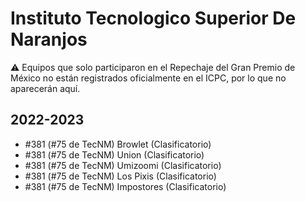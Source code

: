 # Instituto Tecnologico Superior De Naranjos

:warning: Equipos que solo participaron en el Repechaje del Gran Premio de México no están registrados oficialmente en el ICPC, por lo que no aparecerán aquí.

## 2022-2023

- #381 (#75 de TecNM) Browlet (Clasificatorio)
- #381 (#75 de TecNM) Union (Clasificatorio)
- #381 (#75 de TecNM) Umizoomi (Clasificatorio)
- #381 (#75 de TecNM) Los Pixis (Clasificatorio)
- #381 (#75 de TecNM) Impostores (Clasificatorio)


